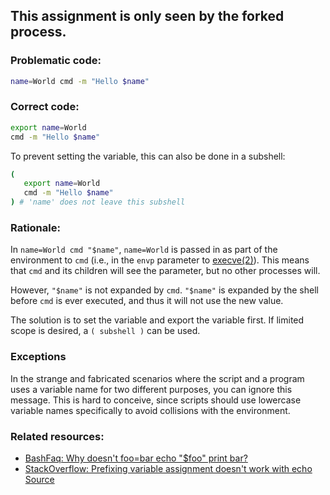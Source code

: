 ## This assignment is only seen by the forked process.

### Problematic code:

```sh
name=World cmd -m "Hello $name"
```

### Correct code:

```sh
export name=World
cmd -m "Hello $name"
```

To prevent setting the variable, this can also be done in a subshell:

```sh
(
   export name=World
   cmd -m "Hello $name"
) # 'name' does not leave this subshell
```

### Rationale:

In `name=World cmd "$name"`, `name=World` is passed in as part of the environment to `cmd` (i.e., in the `envp` parameter to [execve(2)](http://linux.die.net/man/2/execve)).  This means that `cmd` and its children will see the parameter, but no other processes will.

However, `"$name"` is not expanded by `cmd`. `"$name"` is expanded by the shell before `cmd` is ever executed, and thus it will not use the new value.

The solution is to set the variable and export the variable first. If limited scope is desired, a `( subshell )` can be used.

### Exceptions

In the strange and fabricated scenarios where the script and a program uses a variable name for two different purposes, you can ignore this message. This is hard to conceive, since scripts should use lowercase variable names specifically to avoid collisions with the environment.

### Related resources:

* [BashFaq: Why doesn't foo=bar echo "$foo" print bar?](https://mywiki.wooledge.org/BashFAQ/104)
* [StackOverflow: Prefixing variable assignment doesn't work with echo](https://stackoverflow.com/questions/36380569/prefixing-variable-assignment-doesnt-work-with-echo?rq=1)
[Source](https://github.com/koalaman/shellcheck/wiki/SC2097)

